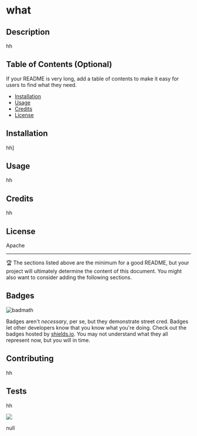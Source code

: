 # what

  ## Description 
  
  hh
   
  ## Table of Contents (Optional)
  
  If your README is very long, add a table of contents to make it easy for users to find what they need.
  
  * [Installation](#installation)
  * [Usage](#usage)
  * [Credits](#credits)
  * [License](#license)
  
  
  ## Installation
  
  hh]
  
  ## Usage 
  
  hh
  
  ## Credits
  
  hh
  
  ## License
  
   Apache
  
  ---
  
  🏆 The sections listed above are the minimum for a good README, but your project will ultimately determine the content of this document. You might also want to consider adding the following sections.
  
  ## Badges
  
  ![badmath](https://img.shields.io/github/languages/top/nielsenjared/badmath)
  
  Badges aren't _necessary_, per se, but they demonstrate street cred. Badges let other developers know that you know what you're doing. Check out the badges hosted by [shields.io](https://shields.io/). You may not understand what they all represent now, but you will in time.
  
  
  ## Contributing
  
  hh
  
  ## Tests
  
  hh

   <img src='https://avatars0.githubusercontent.com/u/40612029?v=4' />
   
  null

  